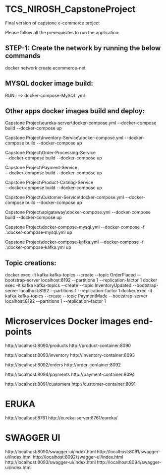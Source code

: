 # TCS_NIROSH_CapstoneProject
Final version of capstone e-commerce project 


Please follow all the prerequisites to run the application:

STEP-1: Create the network by running the below commands
--------------------------------------------------------
docker network create ecommerce-net


MYSQL docker image build:
-------------------------
RUN===> docker-compose-MySQL.yml

Other apps docker images build and deploy:
-------------------------------
Capstone Project\eureka-server\docker-compose.yml
  --docker-compose build
  --docker-compose up

Capstone Project\Inventory-Service\docker-compose.yml
 --docker-compose build
  --docker-compose up

Capstone Project\Order-Processing-Service\
 --docker-compose build
  --docker-compose up

Capstone Project\Payment-Service\
 --docker-compose build
  --docker-compose up

Capstone Project\Product-Catalog-Service\
 --docker-compose build
  --docker-compose up

Capstone Project\Customer-Service\docker-compose.yml
 --docker-compose build
 --docker-compose up

Capstone Project\apigateway\docker-compose.yml
 --docker-compose build
 --docker-compose up


Capstone Project\docker-compose-mysql.yml
 --docker-compose -f  .\docker-compose-mysql.yml up

Capstone Project\docker-compose-kafka.yml
 --docker-compose -f  .\docker-compose-kafka.yml up


Topic creations:
-------------------
docker exec -it kafka kafka-topics --create --topic OrderPlaced --bootstrap-server localhost:8192 --partitions 1 --replication-factor 1
docker exec -it kafka kafka-topics --create --topic InventoryUpdated --bootstrap-server localhost:8192 --partitions 1 --replication-factor 1
docker exec -it kafka kafka-topics --create --topic PaymentMade --bootstrap-server localhost:8192 --partitions 1 --replication-factor 1

Microservices Docker images end-points
================================
http://localhost:8090/products
http://product-container:8090

http://localhost:8093/inventory
http://inventory-container:8093

http://localhost:8092/orders
http://order-container:8092

http://localhost:8094/payments
http://payment-container:8094 

http://localhost:8091/customers
http://customer-container:8091 

ERUKA
======
http://localhost:8761
http://eureka-server:8761/eureka/

SWAGGER UI
==============

http://localhost:8090/swagger-ui/index.html
http://localhost:8091/swagger-ui/index.html
http://localhost:8092/swagger-ui/index.html
http://localhost:8093/swagger-ui/index.html
http://localhost:8094/swagger-ui/index.html

